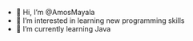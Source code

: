 - 👋 Hi, I’m @AmosMayala
- 👀 I’m interested in learning new programming skills
- 🌱 I’m currently learning Java

<!---
AmosMayala/AmosMayala is a ✨ special ✨ repository because its `README.md` (this file) appears on your GitHub profile.
You can click the Preview link to take a look at your changes.
--->
